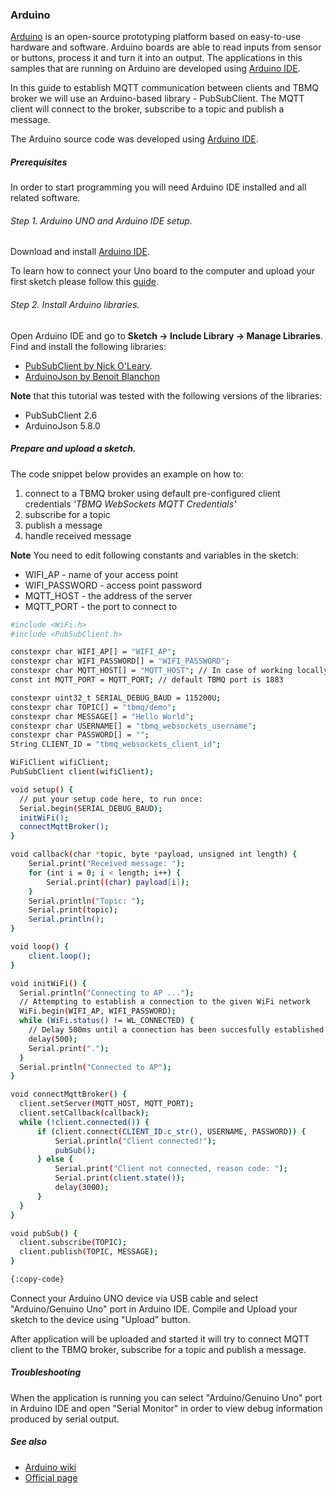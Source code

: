 ### Arduino
[Arduino](https://en.wikipedia.org/wiki/Arduino) is an open-source prototyping platform based on easy-to-use hardware and software.
Arduino boards are able to read inputs from sensor or buttons, process it and turn it into an output. The applications in this samples that are running on Arduino are developed using [Arduino IDE](https://www.arduino.cc/en/Main/Software).

In this guide to establish MQTT communication between clients and TBMQ broker we will use an Arduino-based library - PubSubClient.
The MQTT client will connect to the broker, subscribe to a topic and publish a message.

The Arduino source code was developed using [Arduino IDE](https://www.arduino.cc/en/software).

##### Prerequisites

In order to start programming you will need Arduino IDE installed and all related software.

###### Step 1. Arduino UNO and Arduino IDE setup.
Download and install [Arduino IDE](https://www.arduino.cc/en/Main/Software).

To learn how to connect your Uno board to the computer and upload your first sketch please follow this [guide](https://www.arduino.cc/en/Guide/ArduinoUno).

###### Step 2. Install Arduino libraries.

Open Arduino IDE and go to **Sketch -> Include Library -> Manage Libraries**.
Find and install the following libraries:

- [PubSubClient by Nick O'Leary](http://pubsubclient.knolleary.net/).
- [ArduinoJson by Benoit Blanchon](https://github.com/bblanchon/ArduinoJson)

**Note** that this tutorial was tested with the following versions of the libraries:

- PubSubClient 2.6
- ArduinoJson 5.8.0 

##### Prepare and upload a sketch.

The code snippet below provides an example on how to:
1. connect to a TBMQ broker using default pre-configured client credentials _'TBMQ WebSockets MQTT Credentials'_
2. subscribe for a topic
3. publish a message
4. handle received message

**Note** You need to edit following constants and variables in the sketch:

- WIFI_AP - name of your access point
- WIFI_PASSWORD - access point password
- MQTT_HOST - the address of the server
- MQTT_PORT - the port to connect to

```bash
#include <WiFi.h>
#include <PubSubClient.h>

constexpr char WIFI_AP[] = "WIFI_AP";
constexpr char WIFI_PASSWORD[] = "WIFI_PASSWORD";
constexpr char MQTT_HOST[] = "MQTT_HOST"; // In case of working locally use you public IP address
const int MQTT_PORT = MQTT_PORT; // default TBMQ port is 1883

constexpr uint32_t SERIAL_DEBUG_BAUD = 115200U;
constexpr char TOPIC[] = "tbmq/demo";
constexpr char MESSAGE[] = "Hello World";
constexpr char USERNAME[] = "tbmq_websockets_username";
constexpr char PASSWORD[] = "";
String CLIENT_ID = "tbmq_websockets_client_id";

WiFiClient wifiClient;
PubSubClient client(wifiClient);

void setup() {
  // put your setup code here, to run once:
  Serial.begin(SERIAL_DEBUG_BAUD);
  initWiFi();
  connectMqttBroker();
}

void callback(char *topic, byte *payload, unsigned int length) {
    Serial.print("Received message: ");
    for (int i = 0; i < length; i++) {
        Serial.print((char) payload[i]);
    }
    Serial.println("Topic: ");
    Serial.print(topic);
    Serial.println();
}

void loop() {
    client.loop();
}

void initWiFi() {
  Serial.println("Connecting to AP ...");
  // Attempting to establish a connection to the given WiFi network
  WiFi.begin(WIFI_AP, WIFI_PASSWORD);
  while (WiFi.status() != WL_CONNECTED) {
    // Delay 500ms until a connection has been succesfully established
    delay(500);
    Serial.print(".");
  }
  Serial.println("Connected to AP");
}

void connectMqttBroker() {
  client.setServer(MQTT_HOST, MQTT_PORT);
  client.setCallback(callback);
  while (!client.connected()) {
      if (client.connect(CLIENT_ID.c_str(), USERNAME, PASSWORD)) {
          Serial.println("Client connected!");
          pubSub();  
      } else {
          Serial.print("Client not connected, reason code: ");
          Serial.print(client.state());
          delay(3000);
      }
  }  
}

void pubSub() {
  client.subscribe(TOPIC);
  client.publish(TOPIC, MESSAGE);
}

{:copy-code}
```

Connect your Arduino UNO device via USB cable and select "Arduino/Genuino Uno" port in Arduino IDE. Compile and Upload your sketch to the device using "Upload" button.

After application will be uploaded and started it will try to connect MQTT client to the TBMQ broker, subscribe for a topic and publish a message.

##### Troubleshooting

When the application is running you can select "Arduino/Genuino Uno" port in Arduino IDE and open "Serial Monitor" in order to view debug information produced by serial output.

##### See also

- [Arduino wiki](https://en.wikipedia.org/wiki/Arduino)
- [Official page](https://www.arduino.cc/en/Main/ArduinoBoardUno)
